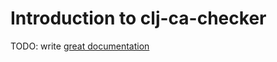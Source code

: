 # Introduction to clj-ca-checker

TODO: write [great documentation](http://jacobian.org/writing/what-to-write/)
